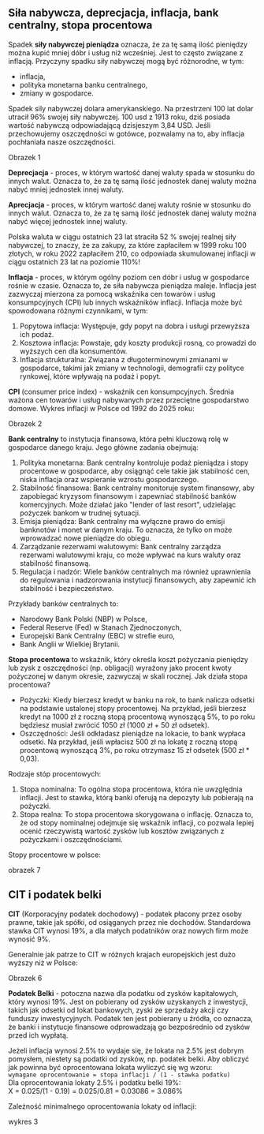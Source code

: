 ## Siła nabywcza, deprecjacja, inflacja, bank centralny, stopa procentowa
Spadek **siły nabywczej pieniądza** oznacza, że za tę samą ilość pieniędzy można
kupić mniej dóbr i usług niż wcześniej. Jest to często związane z inflacją.
Przyczyny spadku siły nabywczej mogą być różnorodne, w tym:
- inflacja,
- polityka monetarna banku centralnego,
- zmiany w gospodarce.

Spadek sily nabywczej dolara amerykanskiego. Na przestrzeni 100 lat dolar 
utracił 96% swojej siły nabywczej. 100 usd z 1913 roku, dziś posiada wartość 
nabywczą odpowiadającą dzisjeszym 3,84 USD. Jeśli przechowujemy oszczędności w 
gotówce, pozwalamy na to, aby inflacja pochłaniała nasze oszczędności.

Obrazek 1

**Deprecjacja** - proces, w którym wartość danej waluty spada w stosunku do 
innych walut. Oznacza to, że za tę samą ilość jednostek danej waluty można nabyć 
mniej jednostek innej waluty. 

**Aprecjacja** - proces, w którym wartość danej waluty rośnie w stosunku do 
innych walut. Oznacza to, że za tę samą ilość jednostek danej waluty można nabyć 
więcej jednostek innej waluty.

Polska waluta w ciągu ostatnich 23 lat straciła 52 % swojej realnej siły 
nabywczej, to znaczy, że za zakupy, za które zapłaciłem w 1999 roku 100 złotych, 
w roku 2022 zapłaciłem 210, co odpowiada skumulowanej inflacji w ciągu ostatnich 
23 lat na poziomie 110%!

**Inflacja** - proces, w którym ogólny poziom cen dóbr i usług w gospodarce 
rośnie w czasie. Oznacza to, że siła nabywcza pieniądza maleje. Inflacja jest 
zazwyczaj mierzona za pomocą wskaźnika cen towarów i usług konsumpcyjnych (CPI) 
lub innych wskaźników inflacji. Inflacja może być spowodowana różnymi 
czynnikami, w tym:
1. Popytowa inflacja: Występuje, gdy popyt na dobra i usługi przewyższa ich 
podaż.
2. Kosztowa inflacja: Powstaje, gdy koszty produkcji rosną, co prowadzi do 
wyższych cen dla konsumentów.
3. Inflacja strukturalna: Związana z długoterminowymi zmianami w gospodarce, 
takimi jak zmiany w technologii, demografii czy polityce rynkowej, które 
wpływają na podaż i popyt.

**CPI** (consumer price index) - wskaźnik cen konsumpcyjnych. Średnia ważona cen 
towarów i usług nabywanych przez przeciętne gospodarstwo domowe. Wykres inflacji
w Polsce od 1992 do 2025 roku:

Obrazek 2

**Bank centralny** to instytucja finansowa, która pełni kluczową rolę w 
gospodarce danego kraju. Jego główne zadania obejmują:
1. Polityka monetarna: Bank centralny kontroluje podaż pieniądza i stopy 
procentowe w gospodarce, aby osiągnąć cele takie jak stabilność cen, niska 
inflacja oraz wspieranie wzrostu gospodarczego. 
2. Stabilność finansowa: Bank centralny monitoruje system finansowy, aby 
zapobiegać kryzysom finansowym i zapewniać stabilność banków komercyjnych. Może 
działać jako "lender of last resort", udzielając pożyczek bankom w trudnej 
sytuacji.
3. Emisja pieniądza: Bank centralny ma wyłączne prawo do emisji banknotów i 
monet w danym kraju. To oznacza, że tylko on może wprowadzać nowe pieniądze do 
obiegu.
4. Zarządzanie rezerwami walutowymi: Bank centralny zarządza rezerwami 
walutowymi kraju, co może wpływać na kurs waluty oraz stabilność finansową.
5. Regulacja i nadzór: Wiele banków centralnych ma również uprawnienia do 
regulowania i nadzorowania instytucji finansowych, aby zapewnić ich stabilność i 
bezpieczeństwo. 

Przykłady banków centralnych to:
- Narodowy Bank Polski (NBP) w Polsce,
- Federal Reserve (Fed) w Stanach Zjednoczonych,
- Europejski Bank Centralny (EBC) w strefie euro,
- Bank Anglii w Wielkiej Brytanii.

**Stopa procentowa** to wskaźnik, który określa koszt pożyczania pieniędzy lub 
zysk z oszczędności (np. obligacji) wyrażony jako procent kwoty pożyczonej w 
danym okresie, zazwyczaj w skali rocznej. Jak działa stopa procentowa?
- Pożyczki: Kiedy bierzesz kredyt w banku na rok, to bank nalicza odsetki na 
podstawie ustalonej stopy procentowej. Na przykład, jeśli bierzesz kredyt na 
1000 zł z roczną stopą procentową wynoszącą 5%, to po roku będziesz musiał 
zwrócić 1050 zł (1000 zł + 50 zł odsetek).
- Oszczędności: Jeśli odkładasz pieniądze na lokacie, to bank wypłaca odsetki. 
Na przykład, jeśli wpłacisz 500 zł na lokatę z roczną stopą procentową wynoszącą 
3%, po roku otrzymasz 15 zł odsetek (500 zł * 0,03).

Rodzaje stóp procentowych:
1. Stopa nominalna: To ogólna stopa procentowa, która nie uwzględnia inflacji. 
Jest to stawka, którą banki oferują na depozyty lub pobierają na pożyczki.
2. Stopa realna: To stopa procentowa skorygowana o inflację. Oznacza to, że od 
stopy nominalnej odejmuje się wskaźnik inflacji, co pozwala lepiej ocenić 
rzeczywistą wartość zysków lub kosztów związanych z pożyczkami i 
oszczędnościami.

Stopy procentowe w polsce:

obrazek 7

## CIT i podatek belki

**CIT** (Korporacyjny podatek dochodowy) - podatek płacony przez osoby 
prawne, takie jak spółki, od osiąganych przez nie dochodów. Standardowa stawka 
CIT wynosi 19%, a dla małych podatników oraz nowych firm może wynosić 9%.

Generalnie jak patrze to CIT w różnych krajach europejskich jest dużo wyższy niż
w Polsce:

Obrazek 6

**Podatek Belki** - potoczna nazwa dla podatku od zysków kapitałowych, który 
wynosi 19%. Jest on pobierany od zysków uzyskanych z inwestycji, takich jak 
odsetki od lokat bankowych, zyski ze sprzedaży akcji czy funduszy 
inwestycyjnych. Podatek ten jest pobierany u źródła, co oznacza, że banki i 
instytucje finansowe odprowadzają go bezpośrednio od zysków przed ich wypłatą.

Jeżeli inflacja wynosi 2.5% to wydaje się, że lokata na 2.5% jest dobrym 
pomysłem, niestety są podatki od zysków, np. podatek belki. Aby obliczyć jak 
powinna być oprocentowana lokata wyliczyć się wg wzoru: <br/>
`wymagane oprocentowanie = stopa inflacji / (1 - stawka podatku)` <br/>
Dla oprocentowania lokaty 2.5% i podatku belki 19%: <br/>
X = 0.025/(1 - 0.19) = 0.025/0.81 = 0.03086 = 3.086%

Zależność minimalnego oprocentowania lokaty od inflacji:

wykres 3

